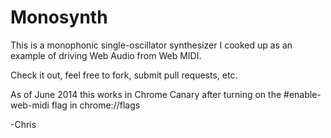 # Monosynth

This is a monophonic single-oscillator synthesizer I cooked up as an example of driving Web Audio from Web MIDI.

Check it out, feel free to fork, submit pull requests, etc.

As of June 2014 this works in Chrome Canary after turning on the #enable-web-midi flag in chrome://flags

-Chris
